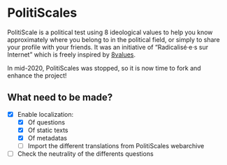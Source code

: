 # PolitiScales
PolitiScale is a political test using 8 ideological values to help you
know approximately where you belong to in the political field, or
simply to share your profile with your friends. It was an initiative of “Radicalisé·e·s sur Internet” which is freely
inspired by [8values](https://8values.github.io/).

In mid-2020, PolitiScales was stopped, so it is now time to fork and enhance the project!

## What need to be made?
- [x] Enable localization:
  - [x] Of questions
  - [x] Of static texts
  - [x] Of metadatas
  - [ ] Import the different translations from PolitiScales webarchive
- [ ] Check the neutrality of the differents questions
